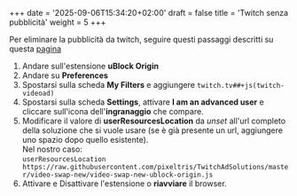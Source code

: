 +++
date = '2025-09-06T15:34:20+02:00'
draft = false
title = 'Twitch senza pubblicità'
weight = 5
+++

Per eliminare la pubblicità da twitch, seguire questi passaggi descritti su questa [pagina](https://github.com/pixeltris/TwitchAdSolutions)

1. Andare sull'estensione **uBlock Origin**
2. Andare su **Preferences**
3. Spostarsi sulla scheda **My Filters** e aggiungere `twitch.tv##+js(twitch-videoad)`
4. Spostarsi sulla scheda **Settings**, attivare **I am an advanced user** e cliccare sull'icona dell'**ingranaggio** che compare.
5. Modificare il valore di **userResourcesLocation** da *unset* all'url completo della soluzione che si vuole usare (se è già presente un url, aggiungere uno spazio dopo quello esistente).  
Nel nostro caso:  
`userResourcesLocation https://raw.githubusercontent.com/pixeltris/TwitchAdSolutions/master/video-swap-new/video-swap-new-ublock-origin.js`
6. Attivare e Disattivare l'estensione o **riavviare** il browser.